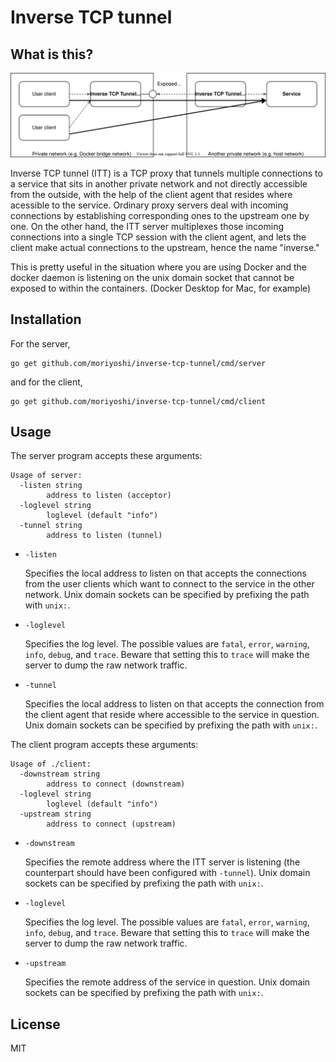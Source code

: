 # Inverse TCP tunnel

## What is this?

![Inverse TCP Tunnel Diagram](inverse-tcp-tunnel-diagram.svg)

Inverse TCP tunnel (ITT) is a TCP proxy that tunnels multiple connections to a service that sits in another private network and not directly accessible from the outside, with the help of the client agent that resides where acessible to the service.  Ordinary proxy servers deal with incoming connections by establishing corresponding ones to the upstream one by one. On the other hand, the ITT server multiplexes those incoming connections into a single TCP session with the client agent, and lets the client make actual connections to the upstream, hence the name "inverse."

This is pretty useful in the situation where you are using Docker and the docker daemon is listening on the unix domain socket that cannot be exposed to within the containers. (Docker Desktop for Mac, for example)

## Installation

For the server,

```
go get github.com/moriyoshi/inverse-tcp-tunnel/cmd/server
```

and for the client,

```
go get github.com/moriyoshi/inverse-tcp-tunnel/cmd/client
```

## Usage

The server program accepts these arguments:

```
Usage of server:
  -listen string
        address to listen (acceptor)
  -loglevel string
        loglevel (default "info")
  -tunnel string
        address to listen (tunnel)
```

* `-listen`

	Specifies the local address to listen on that accepts the connections from the user clients which want to connect to the service in the other network. Unix domain sockets can be specified by prefixing the path with `unix:`.

* `-loglevel`

	Specifies the log level.  The possible values are `fatal`, `error`, `warning`, `info`, `debug`, and `trace`.  Beware that setting this to `trace` will make the server to dump the raw network traffic.

* `-tunnel`

	Specifies the local address to listen on that accepts the connection from the client agent that reside where accessible to the service in question. Unix domain sockets can be specified by prefixing the path with `unix:`.

The client program accepts these arguments:

```
Usage of ./client:
  -downstream string
        address to connect (downstream)
  -loglevel string
        loglevel (default "info")
  -upstream string
        address to connect (upstream)
```

* `-downstream`

	Specifies the remote address where the ITT server is listening (the counterpart should have been configured with `-tunnel`). Unix domain sockets can be specified by prefixing the path with `unix:`.

* `-loglevel`

	Specifies the log level.  The possible values are `fatal`, `error`, `warning`, `info`, `debug`, and `trace`.  Beware that setting this to `trace` will make the server to dump the raw network traffic.

* `-upstream`

	Specifies the remote address of the service in question. Unix domain sockets can be specified by prefixing the path with `unix:`.

## License

MIT
